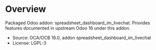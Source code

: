 # Overview

Packaged Odoo addon: spreadsheet_dashboard_im_livechat. Provides features documented in upstream Odoo 16 under this addon.

- Source: OCA/OCB 16.0, addon spreadsheet_dashboard_im_livechat
- License: LGPL-3

